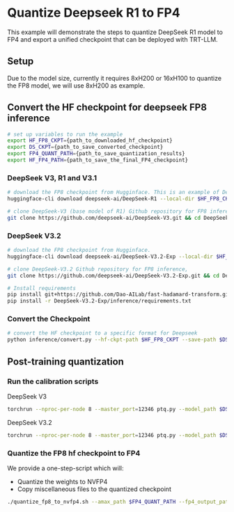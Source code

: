 # Quantize Deepseek R1 to FP4

This example will demonstrate the steps to quantize DeepSeek R1 model to FP4 and export a unified checkpoint that can be deployed with TRT-LLM.

## Setup

Due to the model size, currently it requires 8xH200 or 16xH100 to quantize the FP8 model, we will use 8xH200 as example.

## Convert the HF checkpoint for deepseek FP8 inference

```bash
# set up variables to run the example
export HF_FP8_CKPT={path_to_downloaded_hf_checkpoint}
export DS_CKPT={path_to_save_converted_checkpoint}
export FP4_QUANT_PATH={path_to_save_quantization_results}
export HF_FP4_PATH={path_to_save_the_final_FP4_checkpoint}
```

### DeepSeek V3, R1 and V3.1

```bash
# download the FP8 checkpoint from Hugginface. This is an example of DeepSeek-R1
huggingface-cli download deepseek-ai/DeepSeek-R1 --local-dir $HF_FP8_CKPT

# clone DeepSeek-V3 (base model of R1) Github repository for FP8 inference,
git clone https://github.com/deepseek-ai/DeepSeek-V3.git && cd DeepSeek-V3 && git checkout 1398800
```

### DeepSeek V3.2

```bash
# download the FP8 checkpoint from Hugginface.
huggingface-cli download deepseek-ai/DeepSeek-V3.2-Exp --local-dir $HF_FP8_CKPT

# clone DeepSeek-V3.2 Github repository for FP8 inference,
git clone https://github.com/deepseek-ai/DeepSeek-V3.2-Exp.git && cd DeepSeek-V3.2-Exp && git checkout 3b99a53

# Install requirements
pip install git+https://github.com/Dao-AILab/fast-hadamard-transform.git
pip install -r DeepSeek-V3.2-Exp/inference/requirements.txt
```

### Convert the Checkpoint

```bash
# convert the HF checkpoint to a specific format for Deepseek
python inference/convert.py --hf-ckpt-path $HF_FP8_CKPT --save-path $DS_CKPT --n-experts 256 --model-parallel 8
```

## Post-training quantization

### Run the calibration scripts

DeepSeek V3

```bash
torchrun --nproc-per-node 8 --master_port=12346 ptq.py --model_path $DS_CKPT --config DeepSeek-V3/inference/configs/config_671B.json --quant_cfg NVFP4_DEFAULT_CFG --output_path $FP4_QUANT_PATH
```

DeepSeek V3.2

```bash
torchrun --nproc-per-node 8 --master_port=12346 ptq.py --model_path $DS_CKPT --config DeepSeek-V3.2-Exp/inference/config_671B_v3.2.json --quant_cfg NVFP4_DEFAULT_CFG --output_path $FP4_QUANT_PATH
```

### Quantize the FP8 hf checkpoint to FP4

We provide a one-step-script which will:

- Quantize the weights to NVFP4
- Copy miscellaneous files to the quantized checkpoint

```bash
./quantize_fp8_to_nvfp4.sh --amax_path $FP4_QUANT_PATH --fp4_output_path $HF_FP4_PATH --fp8_hf_path $HF_FP8_CKPT --world_size 8
```

